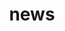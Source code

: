 ---
title: "news"
# page header background image
page_header_bg: "images/banner/banner1.jpg"
# meta description
description: "This is meta description."
# save as draft
draft: false
---